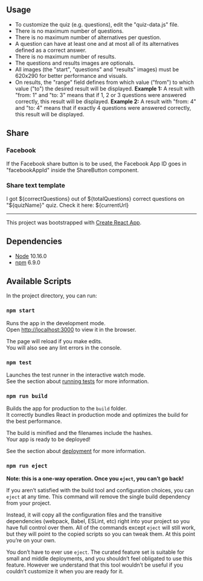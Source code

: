 ## Usage
- To customize the quiz (e.g. questions), edit the "quiz-data.js" file.
- There is no maximum number of questions.
- There is no maximum number of alternatives per question.
- A question can have at least one and at most all of its alternatives defined as a correct answer.
- There is no maximum number of results.
- The questions and results images are optionals.
- All images (the "start", "questions" and "results" images) must be 620x290 for better performance and visuals.
- On results, the "range" field defines from which value ("from") to which value ("to") the desired result will be displayed.
**Example 1:** A result with "from: 1" and "to: 3" means that if 1, 2 or 3 questions were answered correctly, this result will be displayed.
**Example 2:** A result with "from: 4" and "to: 4" means that if exactly 4 questions were answered correctly, this result will be displayed.

## Share
### Facebook
If the Facebook share button is to be used, the Facebook App ID goes in "facebookAppId" inside the ShareButton component.

### Share text template
I got ${correctQuestions} out of ${totalQuestions} correct questions on "${quizName}" quiz. Check it here: ${currentUrl}

---

This project was bootstrapped with [Create React App](https://github.com/facebook/create-react-app).

## Dependencies
- [Node](https://nodejs.org/en/) 10.16.0
- [npm](https://www.npmjs.com/get-npm) 6.9.0


## Available Scripts
In the project directory, you can run:

### `npm start`

Runs the app in the development mode.<br />
Open [http://localhost:3000](http://localhost:3000) to view it in the browser.

The page will reload if you make edits.<br />
You will also see any lint errors in the console.

### `npm test`

Launches the test runner in the interactive watch mode.<br />
See the section about [running tests](https://facebook.github.io/create-react-app/docs/running-tests) for more information.

### `npm run build`

Builds the app for production to the `build` folder.<br />
It correctly bundles React in production mode and optimizes the build for the best performance.

The build is minified and the filenames include the hashes.<br />
Your app is ready to be deployed!

See the section about [deployment](https://facebook.github.io/create-react-app/docs/deployment) for more information.

### `npm run eject`

**Note: this is a one-way operation. Once you `eject`, you can’t go back!**

If you aren’t satisfied with the build tool and configuration choices, you can `eject` at any time. This command will remove the single build dependency from your project.

Instead, it will copy all the configuration files and the transitive dependencies (webpack, Babel, ESLint, etc) right into your project so you have full control over them. All of the commands except `eject` will still work, but they will point to the copied scripts so you can tweak them. At this point you’re on your own.

You don’t have to ever use `eject`. The curated feature set is suitable for small and middle deployments, and you shouldn’t feel obligated to use this feature. However we understand that this tool wouldn’t be useful if you couldn’t customize it when you are ready for it.
